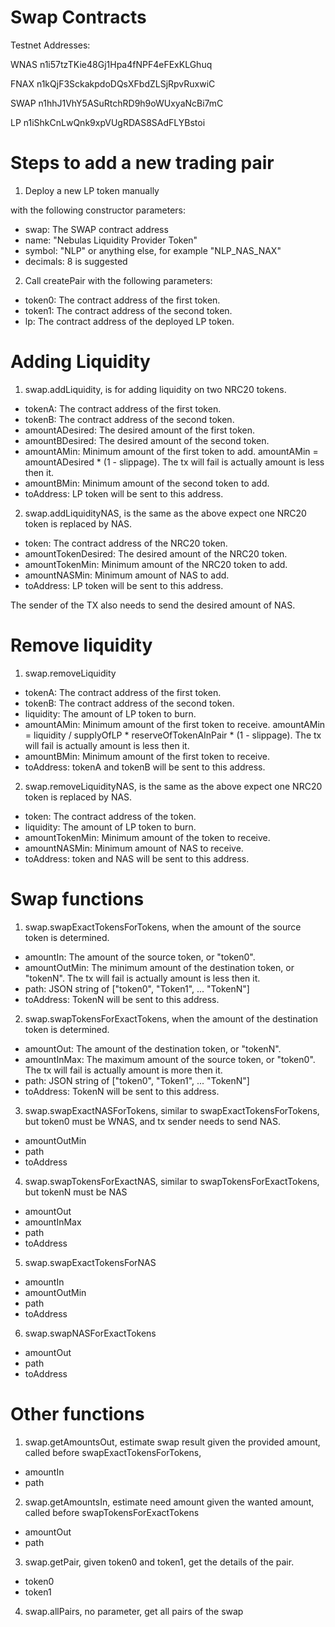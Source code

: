 # Swap Contracts

Testnet Addresses:

WNAS
n1i57tzTKie48Gj1Hpa4fNPF4eFExKLGhuq

FNAX
n1kQjF3SckakpdoDQsXFbdZLSjRpvRuxwiC

SWAP
n1hhJ1VhY5ASuRtchRD9h9oWUxyaNcBi7mC

LP
n1iShkCnLwQnk9xpVUgRDAS8SAdFLYBstoi


# Steps to add a new trading pair

1) Deploy a new LP token manually

with the following constructor parameters:

- swap: The SWAP contract address
- name: "Nebulas Liquidity Provider Token"
- symbol: "NLP" or anything else, for example "NLP_NAS_NAX"
- decimals: 8 is suggested

2) Call createPair with the following parameters:

- token0: The contract address of the first token.
- token1: The contract address of the second token.
- lp: The contract address of the deployed LP token.


# Adding Liquidity

1) swap.addLiquidity, is for adding liquidity on two NRC20 tokens.

- tokenA: The contract address of the first token.
- tokenB: The contract address of the second token.
- amountADesired: The desired amount of the first token.
- amountBDesired: The desired amount of the second token.
- amountAMin: Minimum amount of the first token to add. amountAMin = amountADesired * (1 - slippage). The tx will fail is actually amount is less then it.
- amountBMin: Minimum amount of the second token to add. 
- toAddress: LP token will be sent to this address.

2) swap.addLiquidityNAS, is the same as the above expect one NRC20 token is replaced by NAS.

- token: The contract address of the NRC20 token.
- amountTokenDesired: The desired amount of the NRC20 token.
- amountTokenMin: Minimum amount of the NRC20 token to add.
- amountNASMin: Minimum amount of NAS to add.
- toAddress: LP token will be sent to this address.

The sender of the TX also needs to send the desired amount of NAS.


# Remove liquidity

1) swap.removeLiquidity

- tokenA: The contract address of the first token.
- tokenB: The contract address of the second token.
- liquidity: The amount of LP token to burn.
- amountAMin: Minimum amount of the first token to receive. amountAMin = liquidity / supplyOfLP * reserveOfTokenAInPair * (1 - slippage). The tx will fail is actually amount is less then it.
- amountBMin: Minimum amount of the first token to receive.
- toAddress: tokenA and tokenB will be sent to this address.

2) swap.removeLiquidityNAS, is the same as the above expect one NRC20 token is replaced by NAS.

- token: The contract address of the token.
- liquidity: The amount of LP token to burn.
- amountTokenMin: Minimum amount of the token to receive.
- amountNASMin: Minimum amount of NAS to receive.
- toAddress: token and NAS will be sent to this address.


# Swap functions

1) swap.swapExactTokensForTokens, when the amount of the source token is determined.

- amountIn: The amount of the source token, or "token0".
- amountOutMin: The minimum amount of the destination token, or "tokenN". The tx will fail is actually amount is less then it.
- path: JSON string of ["token0", "Token1", ... "TokenN"]
- toAddress: TokenN will be sent to this address.

2) swap.swapTokensForExactTokens, when the amount of the destination token is determined.

- amountOut: The amount of the destination token, or "tokenN".
- amountInMax: The maximum amount of the source token, or "token0". The tx will fail is actually amount is more then it.
- path: JSON string of ["token0", "Token1", ... "TokenN"]
- toAddress: TokenN will be sent to this address.

3) swap.swapExactNASForTokens, similar to swapExactTokensForTokens, but token0 must be WNAS, and tx sender needs to send NAS.

- amountOutMin
- path
- toAddress

4) swap.swapTokensForExactNAS, similar to swapTokensForExactTokens, but tokenN must be NAS

- amountOut
- amountInMax
- path
- toAddress

5) swap.swapExactTokensForNAS

- amountIn
- amountOutMin
- path
- toAddress

6) swap.swapNASForExactTokens

- amountOut
- path
- toAddress


# Other functions

1) swap.getAmountsOut, estimate swap result given the provided amount, called before swapExactTokensForTokens, 

- amountIn
- path

2) swap.getAmountsIn, estimate need amount given the wanted amount, called before swapTokensForExactTokens

- amountOut
- path

3) swap.getPair, given token0 and token1, get the details of the pair.

- token0
- token1

4) swap.allPairs, no parameter, get all pairs of the swap
